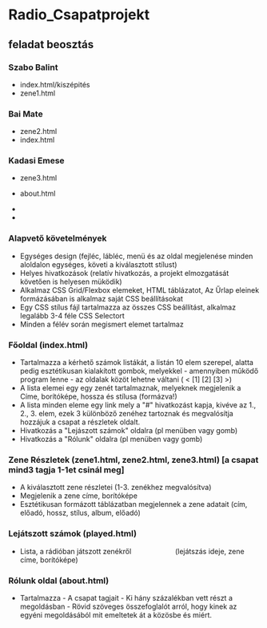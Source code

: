 # Radio_Csapatprojekt

## feladat beosztás

### Szabo Balint
- index.html/kiszépités
- zene1.html

### Bai Mate
- zene2.html
- index.html

### Kadasi Emese
- zene3.html
- about.html


-
-

### Alapvető követelmények
- Egységes design (fejléc, lábléc, menü és az oldal megjelenése minden aloldalon egységes, követi a kiválasztott stílust)
- Helyes hivatkozások (relatív hivatkozás, a projekt elmozgatását követően is helyesen müködik)
- Alkalmaz CSS Grid/Flexbox elemeket, HTML táblázatot, Az Űrlap eleinek formázásában is alkalmaz saját CSS beállításokat
- Egy CSS stílus fájl tartalmazza az összes CSS beállítást, alkalmaz legalább 3-4 féle CSS Selectort
- Minden a félév során megismert elemet tartalmaz
      
      
### Főoldal (index.html)
- Tartalmazza a kérhető számok listákát, a listán 10 elem szerepel, alatta pedig esztétikusan kialakított gombok, melyekkel - amennyiben működő program lenne - az oldalak közöt lehetne váltani ( < [1] [2] [3] >)
- A lista elemei egy egy zenét tartalmaznak, melyeknek megjelenik a Címe, borítóképe, hossza és stílusa (formázva!)
- A lista minden eleme egy link mely a "#" hivatkozást kapja, kivéve az 1., 2., 3. elem, ezek 3 különböző zenéhez tartoznak és megvalósítja hozzájuk a csapat a részletek oldalt.
- Hivatkozás a "Lejászott számok" oldalra (pl menüben vagy gomb)
- Hivatkozás a "Rólunk" oldalra (pl menüben vagy gomb)
      
      
### Zene Részletek (zene1.html, zene2.html, zene3.html) [a csapat mind3 tagja 1-1et csinál meg]
- A kiválasztott zene részletei (1-3. zenékhez megvalósítva)
- Megjelenik a zene címe, borítóképe
- Esztétikusan formázott táblázatban megjelennek a zene adatait (cím, előadó, hossz, stílus, album, előadó)
      
      
### Lejátszott számok (played.html)
- Lista, a rádióban játszott zenékről
            (lejátszás ideje, zene címe, borítóképe)
            
            
### Rólunk oldal (about.html)
- Tartalmazza
      - A csapat tagjait
      - Ki hány százalékban vett részt a megoldásban
      - Rövid szöveges összefoglalót arról, hogy kinek az egyéni megoldásából mit emeltetek át a közösbe és miért.
